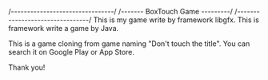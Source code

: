 /--------------------------------/
/-------  BoxTouch Game ---------/
/--------------------------------/
This is my game write by framework libgfx. This is framework write a game by Java. 

This is a game cloning from game naming "Don't touch the title". You can search it on Google Play or App Store.

Thank you!